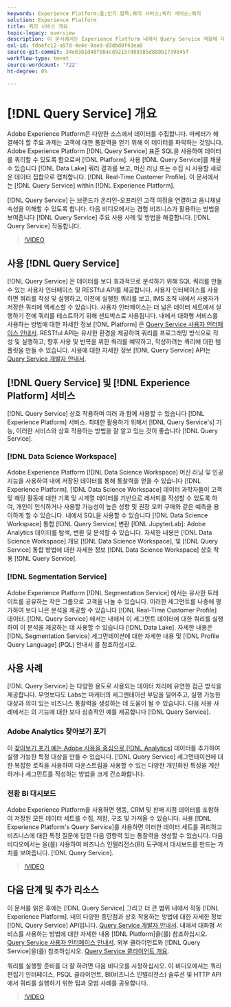 ```yaml
---
keywords: Experience Platform;홈;인기 항목;쿼리 서비스;쿼리 서비스;쿼리
solution: Experience Platform
title: 쿼리 서비스 개요
topic-legacy: overview
description: 이 문서에서는 Experience Platform 내에서 Query Service 역할에 대한 개요를 제공합니다.
exl-id: fdaefc12-a97d-4e4e-9aed-d3dbd0f43ea0
source-git-commit: 34e0381d40f884cd92157d08385d889b1739845f
workflow-type: tm+mt
source-wordcount: '722'
ht-degree: 0%

---
```


# [!DNL Query Service] 개요

Adobe Experience Platform은 다양한 소스에서 데이터를 수집합니다. 마케터가 해결해야 할 주요 과제는 고객에 대한 통찰력을 얻기 위해 이 데이터를 파악하는 것입니다. Adobe Experience Platform [!DNL Query Service] 표준 SQL을 사용하여 데이터를 쿼리할 수 있도록 함으로써 [!DNL Platform]. 사용 [!DNL Query Service]를 채울 수 있습니다 [!DNL Data Lake] 쿼리 결과를 보고, 머신 러닝 또는 수집 시 사용할 새로운 데이터 집합으로 캡처합니다. [!DNL Real-Time Customer Profile]. 이 문서에서는 [!DNL Query Service] within [!DNL Experience Platform].

[!DNL Query Service] 는 브랜드가 온라인-오프라인 고객 여정을 연결하고 옴니채널 속성을 이해할 수 있도록 합니다. 다음 비디오에서는 경험 비즈니스가 활용하는 방법을 보여줍니다 [!DNL Query Service] 주요 사용 사례 및 방법을 해결합니다. [!DNL Query Service] 작동합니다.

>[!VIDEO](https://video.tv.adobe.com/v/29795?quality=12&learn=on)

## 사용 [!DNL Query Service]

[!DNL Query Service] 은 데이터를 보다 효과적으로 분석하기 위해 SQL 쿼리를 만들 수 있는 사용자 인터페이스 및 RESTful API를 제공합니다. 사용자 인터페이스를 사용하면 쿼리를 작성 및 실행하고, 이전에 실행된 쿼리를 보고, IMS 조직 내에서 사용자가 저장한 쿼리에 액세스할 수 있습니다. 사용자 인터페이스는 더 넓은 데이터 세트에서 실행하기 전에 쿼리를 테스트하기 위해 샌드박스로 사용됩니다. 내에서 대화형 서비스를 사용하는 방법에 대한 자세한 정보 [!DNL Platform] 은 [Query Service 사용자 인터페이스 안내서](ui/overview.md). RESTful API는 유사한 환경을 제공하여 쿼리를 프로그래밍 방식으로 작성 및 실행하고, 향후 사용 및 반복을 위한 쿼리를 예약하고, 작성하려는 쿼리에 대한 템플릿을 만들 수 있습니다. 사용에 대한 자세한 정보 [!DNL Query Service] API는 [Query Service 개발자 안내서](api/getting-started.md).

## [!DNL Query Service] 및 [!DNL Experience Platform] 서비스

[!DNL Query Service] 상호 작용하며 여러 과 함께 사용할 수 있습니다 [!DNL Experience Platform] 서비스. 최대한 활용하기 위해서 [!DNL Query Service's] 기능, 이러한 서비스와 상호 작용하는 방법을 잘 알고 있는 것이 좋습니다 [!DNL Query Service].

### [!DNL Data Science Workspace]

Adobe Experience Platform [!DNL Data Science Workspace] 머신 러닝 및 인공 지능을 사용하여 내에 저장된 데이터를 통해 통찰력을 얻을 수 있습니다 [!DNL Experience Platform]. [!DNL Data Science Workspace] 데이터 과학자들이 고객 및 해당 활동에 대한 기록 및 시계열 데이터를 기반으로 레서피를 작성할 수 있도록 하여, 개인이 인식하거나 사용할 가능성이 높은 성향 및 권장 오퍼 구매와 같은 예측을 용이하게 할 수 있습니다. 내에서 SQL을 사용할 수 있습니다 [!DNL Data Science Workspace] 통합 [!DNL Query Service] 변환 [!DNL JupyterLab]: Adobe Analytics 데이터를 탐색, 변환 및 분석할 수 있습니다. 자세한 내용은 [!DNL Data Science Workspace] 개요 [!DNL Data Science Workspace], 및 [!DNL Query Service] 통합 방법에 대한 자세한 정보 [!DNL Data Science Workspace] 상호 작용 [!DNL Query Service].

### [!DNL Segmentation Service]

Adobe Experience Platform [!DNL Segmentation Service] 에서는 유사한 트레이트를 공유하는 작은 그룹으로 고객을 나눌 수 있습니다. 이러한 세그먼트를 나중에 평가하여 보다 나은 분석을 제공할 수 있습니다 [!DNL Real-Time Customer Profile] 데이터. [!DNL Query Service] 에서는 내에서 이 세그먼트 데이터에 대한 쿼리를 실행하여 이 분석을 제공하는 데 사용할 수 있습니다 [!DNL Data Lake]. 자세한 내용은 [!DNL Segmentation Service] 세그먼테이션에 대한 자세한 내용 및 [!DNL Profile Query Language] (PQL) 안내서 를 참조하십시오.

## 사용 사례

[!DNL Query Service] 는 다양한 용도로 사용되는 데이터 처리에 유연한 접근 방식을 제공합니다. 무엇보다도 Labs는 마케터의 세그멘테이션 부담을 덜어주고, 실행 가능한 대상과 의미 있는 비즈니스 통찰력을 생성하는 데 도움이 될 수 있습니다. 다음 사용 사례에서는 의 기능에 대한 보다 심층적인 예를 제공합니다 [!DNL Query Service].

### Adobe Analytics 찾아보기 포기

이 [찾아보기 포기 예는 Adobe 사용을 중심으로 [!DNL Analytics]](./use-cases/abandoned-browse.md) 데이터를 추가하여 실행 가능한 특정 대상을 만들 수 있습니다. [!DNL Query Service] 세그먼테이션에 대한 복잡한 로직을 사용하여 다운스트림을 사용할 수 있는 다양한 개인화된 특성을 계산하거나 세그먼트를 작성하는 방법을 크게 간소화합니다.

### 전환 BI 대시보드

Adobe Experience Platform을 사용하면 행동, CRM 및 판매 지점 데이터를 포함하여 저장된 모든 데이터 세트를 수집, 저장, 구조 및 가져올 수 있습니다. 사용 [!DNL Experience Platform's Query Service]를 사용하면 이러한 데이터 세트를 쿼리하고 비즈니스에 대한 특정 질문에 답한 다음 영향력 있는 통찰력을 생성할 수 있습니다. 다음 비디오에서는 을(를) 사용하여 비즈니스 인텔리전스(BI) 도구에서 대시보드를 만드는 가치를 보여줍니다. [!DNL Query Service].

>[!VIDEO](https://video.tv.adobe.com/v/28981?quality=12&learn=on)

## 다음 단계 및 추가 리소스

이 문서를 읽은 후에는 [!DNL Query Service] 그리고 더 큰 범위 내에서 작동 [!DNL Experience Platform]. 내의 다양한 종단점과 상호 작용하는 방법에 대한 자세한 정보 [!DNL Query Service] API입니다. [Query Service 개발자 안내서](api/getting-started.md). 내에서 대화형 서비스를 사용하는 방법에 대한 자세한 내용 [!DNL Platform]을(를) 참조하십시오. [Query Service 사용자 인터페이스 안내서](ui/overview.md). 외부 클라이언트와 [!DNL Query Service]을(를) 참조하십시오. [Query Service 클라이언트 개요](clients/overview.md).

쿼리를 실행할 준비를 더 잘 하려면 다음 비디오를 시청하십시오. 이 비디오에서는 쿼리 편집기 인터페이스, PSQL 클라이언트, BI(비즈니스 인텔리전스) 솔루션 및 HTTP API에서 쿼리를 실행하기 위한 팁과 모범 사례를 공유합니다.

>[!VIDEO](https://video.tv.adobe.com/v/29811?quality=12&learn=on)
